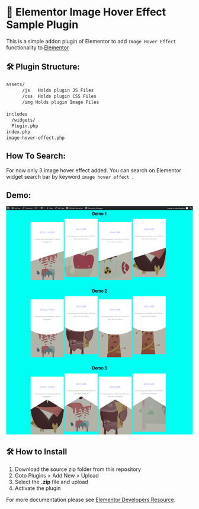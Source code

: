 # 🎴 Elementor Image Hover Effect Sample Plugin

This is a simple addon plugin of Elementor to add `Image Hover Effect` functionality to [Elementor](https://github.com/pojome/elementor/)

## 🛠️ Plugin Structure: 
```
assets/
      /js   Holds plugin JS Files
      /css  Holds plugin CSS Files
      /img Holds plugin Image Files
      
includes
  /widgets/
  Plugin.php
index.php
image-hover-effect.php

```
## How To Search:
For now only 3 image hover effect added. You can search on Elementor widget search bar by keyword `image hover effect `.

## Demo: 
![Image Hover Effect](./assets/img/elementor_image_hover_effect_demo.png)

## 🛠️ How to Install
1. Download the source zip folder from this repository
2. Goto Plugins > Add New > Upload
3. Select the **.zip** file and upload
4. Activate the plugin

For more documentation please see [Elementor Developers Resource](https://developers.elementor.com/creating-an-extension-for-elementor/).
